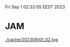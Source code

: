 Fri Sep  1 02:32:05 EEST 2023
# JAM
<a href='./cache/202309/01_02.log'>./cache/202309/01_02.log</a>
